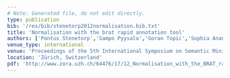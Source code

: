 ```yaml
---
# Note: Generated file, do not edit directly.
type: publication
bib: '/res/bib/stenetorp2012normalisation.bib.txt'
title: 'Normalisation with the brat rapid annotation tool'
authors: ['Pontus Stenetorp','Sampo Pyysalo','Goran Topic','Sophia Ananiadou','Akiko Aizawa']
venue_type: international
venue: 'Proceedings of the 5th International Symposium on Semantic Mining in Biomedicine'
location: 'Zürich, Switzerland'
pdf: 'http://www.zora.uzh.ch/64476/17/12_Normalisation_with_the_BRAT_rapid_annotation_tool.pdf'
---
```

